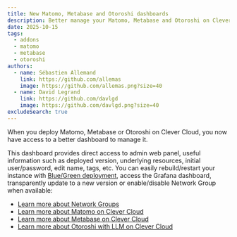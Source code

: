 ```yaml
---
title: New Matomo, Metabase and Otoroshi dashboards
description: Better manage your Matomo, Metabase and Otoroshi on Clever Cloud, with easy version update, Network Group management
date: 2025-10-15
tags:
  - addons
  - matomo
  - metabase
  - otoroshi
authors:
  - name: Sébastien Allemand
    link: https://github.com/allemas
    image: https://github.com/allemas.png?size=40
  - name: David Legrand
    link: https://github.com/davlgd
    image: https://github.com/davlgd.png?size=40
excludeSearch: true
---
```


When you deploy Matomo, Metabase or Otoroshi on Clever Cloud, you now have access to a better dashboard to manage it.

This dashboard provides direct access to admin web panel, useful information such as deployed version, underlying resources, initial user/password, edit name, tags, etc. You can easily rebuild/restart your instance with [Blue/Green deployment](/doc/best-practices/blue-green/), access the Grafana dashboard, transparently update to a new version or enable/disable Network Group when available:

- [Learn more about Network Groups](/doc/develop/network-groups/)
- [Learn more about Matomo on Clever Cloud](/doc/addons/matomo)
- [Learn more about Metabase on Clever Cloud](/doc/addons/metabase)
- [Learn more about Otoroshi with LLM on Clever Cloud](/doc/addons/otoroshi)
